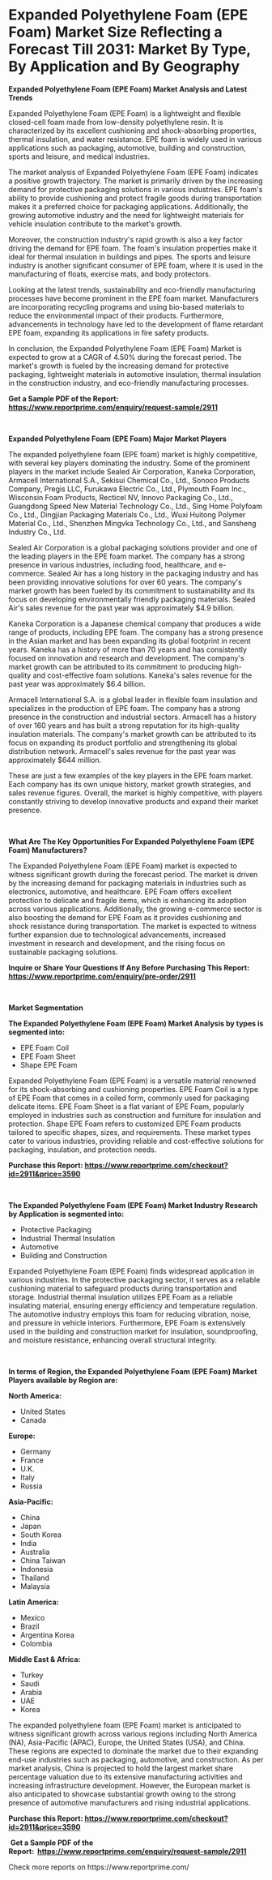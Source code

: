 <p><h1>Expanded Polyethylene Foam (EPE Foam) Market Size Reflecting a Forecast Till 2031: Market By Type, By Application and By Geography</h1></p><p><strong>Expanded Polyethylene Foam (EPE Foam) Market Analysis and Latest Trends</strong></p>
<p><p>Expanded Polyethylene Foam (EPE Foam) is a lightweight and flexible closed-cell foam made from low-density polyethylene resin. It is characterized by its excellent cushioning and shock-absorbing properties, thermal insulation, and water resistance. EPE foam is widely used in various applications such as packaging, automotive, building and construction, sports and leisure, and medical industries.</p><p>The market analysis of Expanded Polyethylene Foam (EPE Foam) indicates a positive growth trajectory. The market is primarily driven by the increasing demand for protective packaging solutions in various industries. EPE foam's ability to provide cushioning and protect fragile goods during transportation makes it a preferred choice for packaging applications. Additionally, the growing automotive industry and the need for lightweight materials for vehicle insulation contribute to the market's growth.</p><p>Moreover, the construction industry's rapid growth is also a key factor driving the demand for EPE foam. The foam's insulation properties make it ideal for thermal insulation in buildings and pipes. The sports and leisure industry is another significant consumer of EPE foam, where it is used in the manufacturing of floats, exercise mats, and body protectors.</p><p>Looking at the latest trends, sustainability and eco-friendly manufacturing processes have become prominent in the EPE foam market. Manufacturers are incorporating recycling programs and using bio-based materials to reduce the environmental impact of their products. Furthermore, advancements in technology have led to the development of flame retardant EPE foam, expanding its applications in fire safety products.</p><p>In conclusion, the Expanded Polyethylene Foam (EPE Foam) Market is expected to grow at a CAGR of 4.50% during the forecast period. The market's growth is fueled by the increasing demand for protective packaging, lightweight materials in automotive insulation, thermal insulation in the construction industry, and eco-friendly manufacturing processes.</p></p>
<p><strong>Get a Sample PDF of the Report:&nbsp; <a href="https://www.reportprime.com/enquiry/request-sample/2911">https://www.reportprime.com/enquiry/request-sample/2911</a></strong></p>
<p>&nbsp;</p>
<p><strong>Expanded Polyethylene Foam (EPE Foam) Major Market Players</strong></p>
<p><p>The expanded polyethylene foam (EPE foam) market is highly competitive, with several key players dominating the industry. Some of the prominent players in the market include Sealed Air Corporation, Kaneka Corporation, Armacell International S.A., Sekisui Chemical Co., Ltd., Sonoco Products Company, Pregis LLC, Furukawa Electric Co., Ltd., Plymouth Foam Inc., Wisconsin Foam Products, Recticel NV, Innovo Packaging Co., Ltd., Guangdong Speed New Material Technology Co., Ltd., Sing Home Polyfoam Co., Ltd., Dingjian Packaging Materials Co., Ltd., Wuxi Huitong Polymer Material Co., Ltd., Shenzhen Mingvka Technology Co., Ltd., and Sansheng Industry Co., Ltd.</p><p>Sealed Air Corporation is a global packaging solutions provider and one of the leading players in the EPE foam market. The company has a strong presence in various industries, including food, healthcare, and e-commerce. Sealed Air has a long history in the packaging industry and has been providing innovative solutions for over 60 years. The company's market growth has been fueled by its commitment to sustainability and its focus on developing environmentally friendly packaging materials. Sealed Air's sales revenue for the past year was approximately $4.9 billion.</p><p>Kaneka Corporation is a Japanese chemical company that produces a wide range of products, including EPE foam. The company has a strong presence in the Asian market and has been expanding its global footprint in recent years. Kaneka has a history of more than 70 years and has consistently focused on innovation and research and development. The company's market growth can be attributed to its commitment to producing high-quality and cost-effective foam solutions. Kaneka's sales revenue for the past year was approximately $6.4 billion.</p><p>Armacell International S.A. is a global leader in flexible foam insulation and specializes in the production of EPE foam. The company has a strong presence in the construction and industrial sectors. Armacell has a history of over 160 years and has built a strong reputation for its high-quality insulation materials. The company's market growth can be attributed to its focus on expanding its product portfolio and strengthening its global distribution network. Armacell's sales revenue for the past year was approximately $644 million.</p><p>These are just a few examples of the key players in the EPE foam market. Each company has its own unique history, market growth strategies, and sales revenue figures. Overall, the market is highly competitive, with players constantly striving to develop innovative products and expand their market presence.</p></p>
<p>&nbsp;</p>
<p><strong>What Are The Key Opportunities For Expanded Polyethylene Foam (EPE Foam) Manufacturers?</strong></p>
<p><p>The Expanded Polyethylene Foam (EPE Foam) market is expected to witness significant growth during the forecast period. The market is driven by the increasing demand for packaging materials in industries such as electronics, automotive, and healthcare. EPE Foam offers excellent protection to delicate and fragile items, which is enhancing its adoption across various applications. Additionally, the growing e-commerce sector is also boosting the demand for EPE Foam as it provides cushioning and shock resistance during transportation. The market is expected to witness further expansion due to technological advancements, increased investment in research and development, and the rising focus on sustainable packaging solutions.</p></p>
<p><strong>Inquire or Share Your Questions If Any Before Purchasing This Report: <a href="https://www.reportprime.com/enquiry/pre-order/2911">https://www.reportprime.com/enquiry/pre-order/2911</a></strong></p>
<p>&nbsp;</p>
<p><strong>Market Segmentation</strong></p>
<p><strong>The Expanded Polyethylene Foam (EPE Foam) Market Analysis by types is segmented into:</strong></p>
<p><ul><li>EPE Foam Coil</li><li>EPE Foam Sheet</li><li>Shape EPE Foam</li></ul></p>
<p><p>Expanded Polyethylene Foam (EPE Foam) is a versatile material renowned for its shock-absorbing and cushioning properties. EPE Foam Coil is a type of EPE Foam that comes in a coiled form, commonly used for packaging delicate items. EPE Foam Sheet is a flat variant of EPE Foam, popularly employed in industries such as construction and furniture for insulation and protection. Shape EPE Foam refers to customized EPE Foam products tailored to specific shapes, sizes, and requirements. These market types cater to various industries, providing reliable and cost-effective solutions for packaging, insulation, and protection needs.</p></p>
<p><strong>Purchase this Report:&nbsp;<a href="https://www.reportprime.com/checkout?id=2911&price=3590">https://www.reportprime.com/checkout?id=2911&price=3590</a></strong></p>
<p>&nbsp;</p>
<p><strong>The Expanded Polyethylene Foam (EPE Foam) Market Industry Research by Application is segmented into:</strong></p>
<p><ul><li>Protective Packaging</li><li>Industrial Thermal Insulation</li><li>Automotive</li><li>Building and Construction</li></ul></p>
<p><p>Expanded Polyethylene Foam (EPE Foam) finds widespread application in various industries. In the protective packaging sector, it serves as a reliable cushioning material to safeguard products during transportation and storage. Industrial thermal insulation utilizes EPE Foam as a reliable insulating material, ensuring energy efficiency and temperature regulation. The automotive industry employs this foam for reducing vibration, noise, and pressure in vehicle interiors. Furthermore, EPE Foam is extensively used in the building and construction market for insulation, soundproofing, and moisture resistance, enhancing overall structural integrity.</p></p>
<p>&nbsp;</p>
<p><strong>In terms of Region, the Expanded Polyethylene Foam (EPE Foam) Market Players available by Region are:</strong></p>
<p>
    <p> <strong> North America: </strong>
        <ul>
            <li>United States</li>
            <li>Canada</li>
        </ul>
        </p> 
    <p> <strong> Europe: </strong>
        <ul>
            <li>Germany</li>
            <li>France</li>
            <li>U.K.</li>
            <li>Italy</li>
            <li>Russia</li>
        </ul>
        </p> 
    <p> <strong> Asia-Pacific: </strong>
        <ul>
            <li>China</li>
            <li>Japan</li>
            <li>South Korea</li>
            <li>India</li>
            <li>Australia</li>
            <li>China Taiwan</li>
            <li>Indonesia</li>
            <li>Thailand</li>
            <li>Malaysia</li>
        </ul>
        </p> 
    <p> <strong> Latin America: </strong>
        <ul>
            <li>Mexico</li>
            <li>Brazil</li>
            <li>Argentina Korea</li>
            <li>Colombia</li>
        </ul>
        </p> 
    <p> <strong> Middle East & Africa: </strong>
        <ul>
            <li>Turkey</li>
            <li>Saudi</li>
            <li>Arabia</li>
            <li>UAE</li>
            <li>Korea</li>
        </ul>
    </p>
    </p>
<p><p>The expanded polyethylene foam (EPE Foam) market is anticipated to witness significant growth across various regions including North America (NA), Asia-Pacific (APAC), Europe, the United States (USA), and China. These regions are expected to dominate the market due to their expanding end-use industries such as packaging, automotive, and construction. As per market analysis, China is projected to hold the largest market share percentage valuation due to its extensive manufacturing activities and increasing infrastructure development. However, the European market is also anticipated to showcase substantial growth owing to the strong presence of automotive manufacturers and rising industrial applications.</p></p>
<p><strong>Purchase this Report: <a href="https://www.reportprime.com/checkout?id=2911&price=3590">https://www.reportprime.com/checkout?id=2911&price=3590</a></strong></p>
<p>&nbsp;<strong>Get a Sample PDF of the Report:&nbsp;&nbsp;<a href="https://www.reportprime.com/enquiry/request-sample/2911">https://www.reportprime.com/enquiry/request-sample/2911</a></strong></p>
<p><strong></strong></p>
<p>Check more reports on https://www.reportprime.com/</p>